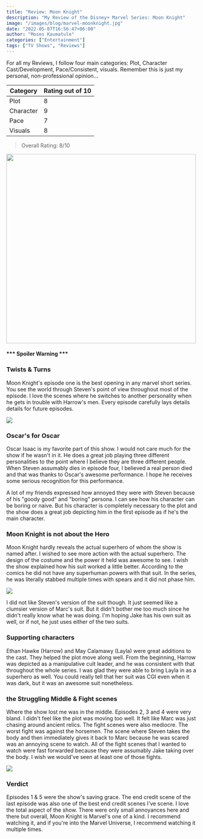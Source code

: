 ```yaml
---
title: "Review: Moon Knight"
description: "My Review of the Disney+ Marvel Series: Moon Knight"
image: "/images/blog/marvel-moonknight.jpg"
date: "2022-05-07T16:56:47+06:00"
author: "Moses Kaumatule"
categories: ["Entertainment"]
tags: ["TV Shows", "Reviews"]
---
```


For all my Reviews, I follow four main categories: Plot, Character Cast/Development, Pace/Consistent, visuals. Remember this is just my personal, non-professional opinion...

Category | Rating out of 10
------------ | ------------
Plot | 8
Character | 9
Pace | 7
Visuals | 8

> Overall Rating: 8/10
<!-- <cite>My Rating</cite> -->

<a href="http://www.youtube.com/watch?feature=player_embedded&v=x7Krla_UxRg
" target="_blank" id="pointer"><img src="http://img.youtube.com/vi/x7Krla_UxRg/0.jpg" width="500" id="pointer"/></a>

<h4 id='spoiler'>*** Spoiler Warning ***</h4>

### Twists & Turns
Moon Knight's episode one is the best opening in any marvel short series. You see the world through Steven's point of view throughout most of the episode. I love the scenes where he switches to another personality when he gets in trouble with Harrow's men. Every episode carefully lays details details for future episodes. 

![](https://c.tenor.com/6IkdjGgw5kIAAAAC/oscar-isaac-khonshu.gif)

### Oscar's for Oscar
Oscar Isaac is my favorite part of this show. I would not care much for the show if he wasn't in it. He does a great job playing three different personalities to the point where I believe they are three different people. When Steven assumably dies in episode four, I believed a real person died and that was thanks to Oscar's awesome performance. I hope he receives some serious recognition for this performance. 

A lot of my friends expressed how annoyed they were with Steven because of his "goody good" and "boring" persona. I can see how his character can be boring or naive. But his character is completely necessary to the plot and the show does a great job depicting him in the first episode as if he's the main character. 

### Moon Knight is not about the Hero
Moon Knight hardly reveals the actual superhero of whom the show is named after. I wished to see more action with the actual superhero. The design of the costume and the power it held was awesome to see. I wish the show explained how his suit worked a little better. According to the comics he did not have any superhuman powers with that suit. In the series, he was literally stabbed multiple times with spears and it did not phase him.

![](https://hedwig-cf.netmarble.com/forum-common/mherosgb/futurefight_en/545b98aa353549e9bee9172ac3ef7665_1649924294402.gif)

I did not like Steven's version of the suit though. It just seemed like a clumsier version of Marc's suit. But it didn't bother me too much since he didn't really know what he was doing. I'm hoping Jake has his own suit as well, or if not, he just uses either of the two suits.

### Supporting characters
Ethan Hawke (Harrow) and May Calamawy (Layla) were great additions to the cast. They helped the plot move along well. From the beginning, Harrow was depicted as a manipulative cult leader, and he was consistent with that throughout the whole series. I was glad they were able to bring Layla in as a superhero as well. You could really tell that her suit was CGI even when it was dark, but it was an awesome suit nonetheless. 

### the Struggling Middle & Fight scenes
Where the show lost me was in the middle. Episodes 2, 3 and 4 were very bland. I didn't feel like the plot was moving too well. It felt like Marc was just chasing around ancient relics. The fight scenes were also mediocre. The worst fight was against the horsemen. The scene where Steven takes the body and then immediately gives it back to Marc because he was scared was an annoying scene to watch. All of the fight scenes that I wanted to watch were fast forwarded because they were assumably Jake taking over the body. I wish we would've seen at least one of those fights. 

![](https://c.tenor.com/I5CU9AK_u3MAAAAd/moon-knight-i-see-you.gif)

### Verdict
Episodes 1 & 5 were the show's saving grace. The end credit scene of the last episode was also one of the best end credit scenes I've scene. I love the total aspect of the show. There were only small annoyances here and there but overall, Moon Knight is Marvel's one of a kind. I recommend watching it, and if you're into the Marvel Universe, I recommend watching it multiple times.

